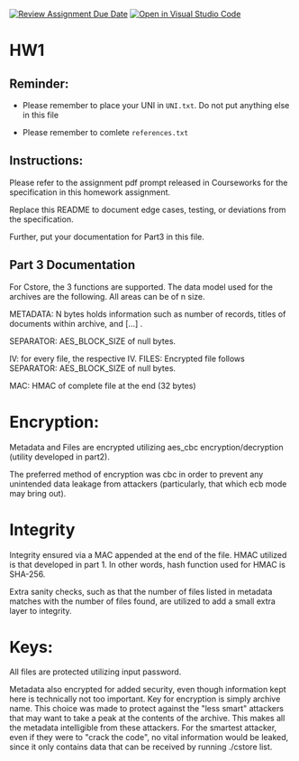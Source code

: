 [![Review Assignment Due Date](https://classroom.github.com/assets/deadline-readme-button-24ddc0f5d75046c5622901739e7c5dd533143b0c8e959d652212380cedb1ea36.svg)](https://classroom.github.com/a/xGB-fK-g)
[![Open in Visual Studio Code](https://classroom.github.com/assets/open-in-vscode-718a45dd9cf7e7f842a935f5ebbe5719a5e09af4491e668f4dbf3b35d5cca122.svg)](https://classroom.github.com/online_ide?assignment_repo_id=12097733&assignment_repo_type=AssignmentRepo)
# HW1
 
## Reminder:

* Please remember to place your UNI in `UNI.txt`. Do not put anything else in this file

* Please remember to comlete `references.txt`
 
## Instructions:

Please refer to the assignment pdf prompt released in Courseworks for the specification in this homework assignment. 

Replace this README to document edge cases, testing, or deviations from the specification.

Further, put your documentation for Part3 in this file.

## Part 3 Documentation

For Cstore, the 3 functions are supported. The data model used for
the archives are the following. All areas can be of n size. 

METADATA: N bytes
holds information such as number of records, titles of documents
within archive, and [...] . 

SEPARATOR: AES_BLOCK_SIZE of null bytes.

IV: for every file, the respective IV.
FILES: Encrypted file follows
SEPARATOR: AES_BLOCK_SIZE of null bytes.

MAC: HMAC of complete file at the end (32 bytes)

# Encryption:

Metadata and Files are encrypted utilizing aes_cbc encryption/decryption (utility developed in part2).

The preferred method of encryption was cbc in order to prevent
any unintended data leakage from attackers (particularly, that
which ecb mode may bring out).


# Integrity 

Integrity ensured via a MAC appended at the end of the file.
HMAC utilized is that developed in part 1. In other words,
hash function used for HMAC is SHA-256.

Extra sanity checks, such as that the number of files listed in metadata matches with the number of files found, are utilized to add a small extra layer to integrity.

# Keys:

All files are protected utilizing input password.

Metadata also encrypted for added security, even though information kept here is technically not too important.
Key for encryption is simply archive name. This choice
was made to protect against the "less smart" attackers
that may want to take a peak at the contents of the 
archive. This makes all the metadata intelligible from
these attackers. For the smartest attacker, even if
they were to "crack the code", no vital information would be 
leaked, since it only contains data that can be received
by running ./cstore list.